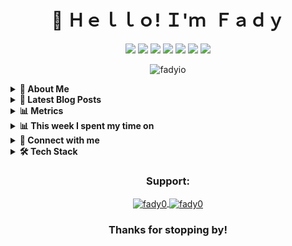 <h1 align="center">👋 Ｈｅｌｌｏ! Ｉ'ｍ Ｆａｄｙ</h1>

<p align="center">
  <a href="https://twitter.com/Fady_io"><img src="https://img.shields.io/badge/-@Fady_io-00acee?style=flat&logo=Twitter&logoColor=white" /></a>
  <a href="https://stackoverflow.com/users/14895864/fady/"><img src="https://img.shields.io/badge/-Fady-f48225?style=flat&logo=Stackoverflow&logoColor=white" /></a>
  <a href="https://profile.codersrank.io/user/fadyio"><img src="https://img.shields.io/badge/-Fadyio-72a0a8?style=flat&logo=CodersRank&logoColor=white" /></a>
  <a href="https://github.com/fadyio"><img src="https://img.shields.io/badge/-Fadyio-3a3a3a?style=flat&logo=GitHub&logoColor=white" /></a>
  <a href="https://fadyio.com"><img src="https://img.shields.io/badge/-Fadyio.com-ff5757?style=flat&logo=Vercel&logoColor=white" /></a>
  <a href="https://fadyio.com/blog"><img src="https://img.shields.io/badge/-Fady's_Blog-262654?style=flat&logo=micro.blog&logoColor=white" /></a>
  <a href="https://www.linkedin.com/in/Fadyio"><img src="https://img.shields.io/badge/-Fadyio-0072b1?style=flat&logo=Linkedin&logoColor=white" /></a>
  <p align="center"> <img src="https://komarev.com/ghpvc/?username=fadyio&label=Profile%20views&color=0e75b6&style=flat" alt="fadyio" /> </p>

</p>




<!-- About Section -->
<details>
  <summary><b>👤 About Me</b></summary>
    <p>
      <img align="right" width="250" src="https://github.com/fady0/fady0/blob/main/logo.svg" alt="my-logo" />

<blockquote>

I software engineer based in Cairo EG. And I love writing code!
I have one main opinion about programming and computer science, which is that deeply understanding the underlying technology you use is essential if you want to be able to solve hard problems or forward in your career. Sometimes I writes blog articles. You can find them [Here](https://www.fadyio.com/blog)  
When I'm not at the keyboard, I like sports, astronomy and hanging out with friends.

</blockquote>

----
  
  </p>
</details>

<!-- Blog Posts -->
<details>
  <summary><b>📰 Latest Blog Posts</b></summary>
    <p>

<!-- BLOG-POST-LIST:START -->
- [Share your work - why I&#39;m starting a blog.](https://fadyio.com/blog/hello-world)
<!-- BLOG-POST-LIST:END -->

➡️  **[More Posts](https://fadyio.com/blog)**

----
</p>
</details>

<details>
<!-- Metrics -->
  <summary><b>📊 Metrics</b></summary>
    <p>
      
<img src="/github-metrics.svg" alt="Metrics" width="70%">:

</p>
</details>

<details>
  <summary><b>📊 This week I spent my time on</b></summary>
<p>
<!--START_SECTION:waka-->

```text
From: 25 July 2022 - To: 01 August 2022

Total Time: 46 mins

MDX          23 mins         ███████████░░░░░░░░░░░░░░   43.63 %
JavaScript   13 mins         ██████░░░░░░░░░░░░░░░░░░░   24.43 %
Other        7 mins          ███▓░░░░░░░░░░░░░░░░░░░░░   14.30 %
```

<!--END_SECTION:waka-->
</p>
</details>

<details>
  <summary><b>📰 Connect with me</b></summary>
    <p>
<a href="https://twitter.com/fady_io" target="blank"><img align="center" src="https://raw.githubusercontent.com/rahuldkjain/github-profile-readme-generator/master/src/images/icons/Social/twitter.svg" alt="fady_io" height="30" width="40" /></a>
<a href="https://linkedin.com/in/fadyio" target="blank"><img align="center" src="https://raw.githubusercontent.com/rahuldkjain/github-profile-readme-generator/master/src/images/icons/Social/linked-in-alt.svg" alt="fadyio" height="30" width="40" /></a>
<a href="https://stackoverflow.com/users/14895864" target="blank"><img align="center" src="https://raw.githubusercontent.com/rahuldkjain/github-profile-readme-generator/master/src/images/icons/Social/stack-overflow.svg" alt="14895864" height="30" width="40" /></a>
<a href="https://www.leetcode.com/fady0" target="blank"><img align="center" src="https://raw.githubusercontent.com/rahuldkjain/github-profile-readme-generator/master/src/images/icons/Social/leet-code.svg" alt="fady0" height="30" width="40" /></a>
<a href="/https://www.fadyio.com/feed.xml" target="blank"><img align="center" src="https://raw.githubusercontent.com/rahuldkjain/github-profile-readme-generator/master/src/images/icons/Social/rss.svg" alt="https://www.fadyio.com/feed.xml" height="30" width="40" /></a>
</p>
</details>
<!-- Tech Stack -->  
<details>
  <summary><b>🛠️ Tech Stack</b></summary>
    <p>
<h3 align="center">Languages and Tools:</h3>
<p align="center"> <a href="https://www.gnu.org/software/bash/" target="_blank" rel="noreferrer"> <img src="https://www.vectorlogo.zone/logos/gnu_bash/gnu_bash-icon.svg" alt="bash" width="40" height="40"/> </a> <a href="https://www.cprogramming.com/" target="_blank" rel="noreferrer"> <img src="https://raw.githubusercontent.com/devicons/devicon/master/icons/c/c-original.svg" alt="c" width="40" height="40"/> </a> <a href="https://www.w3schools.com/cpp/" target="_blank" rel="noreferrer"> <img src="https://raw.githubusercontent.com/devicons/devicon/master/icons/cplusplus/cplusplus-original.svg" alt="cplusplus" width="40" height="40"/> </a> <a href="https://git-scm.com/" target="_blank" rel="noreferrer"> <img src="https://www.vectorlogo.zone/logos/git-scm/git-scm-icon.svg" alt="git" width="40" height="40"/> </a> <a href="https://www.java.com" target="_blank" rel="noreferrer"> <img src="https://raw.githubusercontent.com/devicons/devicon/master/icons/java/java-original.svg" alt="java" width="40" height="40"/> </a> <a href="https://www.linux.org/" target="_blank" rel="noreferrer"> <img src="https://raw.githubusercontent.com/devicons/devicon/master/icons/linux/linux-original.svg" alt="linux" width="40" height="40"/> </a> <a href="https://nextjs.org/" target="_blank" rel="noreferrer"> <img src="https://cdn.worldvectorlogo.com/logos/nextjs-2.svg" alt="nextjs" width="40" height="40"/> </a> <a href="https://www.postgresql.org" target="_blank" rel="noreferrer"> <img src="https://raw.githubusercontent.com/devicons/devicon/master/icons/postgresql/postgresql-original-wordmark.svg" alt="postgresql" width="40" height="40"/> </a> <a href="https://www.python.org" target="_blank" rel="noreferrer"> <img src="https://raw.githubusercontent.com/devicons/devicon/master/icons/python/python-original.svg" alt="python" width="40" height="40"/> </a> <a href="https://www.qt.io/" target="_blank" rel="noreferrer"> <img src="https://upload.wikimedia.org/wikipedia/commons/0/0b/Qt_logo_2016.svg" alt="qt" width="40" height="40"/> </a> <a href="https://www.rust-lang.org" target="_blank" rel="noreferrer"> <img src="https://raw.githubusercontent.com/devicons/devicon/master/icons/rust/rust-plain.svg" alt="rust" width="40" height="40"/> </a> </p>
  </p>
</details>

<h3 align="center">Support:</h3>
<p align="center"><a href="https://www.buymeacoffee.com/fady0"> <img align="center" src="https://cdn.buymeacoffee.com/buttons/v2/default-yellow.png" height="50" width="210" alt="fady0" /></a><a href="https://ko-fi.com/fady0"> <img align="center" src="https://cdn.ko-fi.com/cdn/kofi3.png?v=3" height="50" width="210" alt="fady0" /></a></p>

<h3 align="center"> Thanks for stopping by!</h3>
